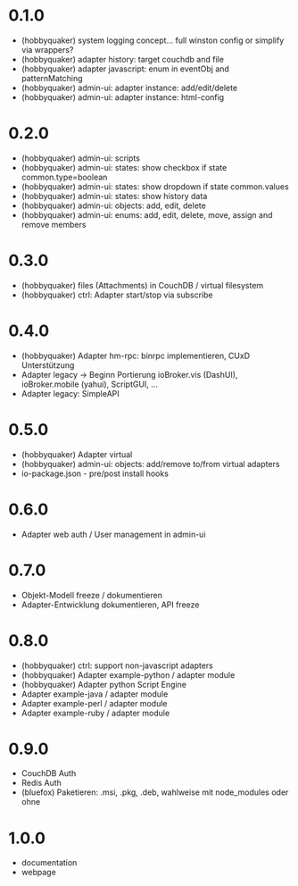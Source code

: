 # 0.1.0

* (hobbyquaker) system logging concept... full winston config or simplify via wrappers?
* (hobbyquaker) adapter history: target couchdb and file
* (hobbyquaker) adapter javascript: enum in eventObj and patternMatching
* (hobbyquaker) admin-ui: adapter instance: add/edit/delete
* (hobbyquaker) admin-ui: adapter instance: html-config

# 0.2.0

* (hobbyquaker) admin-ui: scripts
* (hobbyquaker) admin-ui: states: show checkbox if state common.type=boolean
* (hobbyquaker) admin-ui: states: show dropdown if state common.values
* (hobbyquaker) admin-ui: states: show history data
* (hobbyquaker) admin-ui: objects: add, edit, delete
* (hobbyquaker) admin-ui: enums: add, edit, delete, move, assign and remove members


# 0.3.0

* (hobbyquaker) files (Attachments) in CouchDB / virtual filesystem
* (hobbyquaker) ctrl: Adapter start/stop via subscribe

# 0.4.0


* (hobbyquaker) Adapter hm-rpc: binrpc implementieren, CUxD Unterstützung
* Adapter legacy -> Beginn Portierung ioBroker.vis (DashUI), ioBroker.mobile (yahui), ScriptGUI, ...
* Adapter legacy: SimpleAPI


# 0.5.0

* (hobbyquaker) Adapter virtual
* (hobbyquaker) admin-ui: objects: add/remove to/from virtual adapters
* io-package.json - pre/post install hooks


# 0.6.0

* Adapter web auth / User management in admin-ui

# 0.7.0

* Objekt-Modell freeze / dokumentieren
* Adapter-Entwicklung dokumentieren, API freeze

# 0.8.0

* (hobbyquaker) ctrl: support non-javascript adapters
* (hobbyquaker) Adapter example-python / adapter module
* (hobbyquaker) Adapter python Script Engine
* Adapter example-java / adapter module
* Adapter example-perl / adapter module
* Adapter example-ruby / adapter module


# 0.9.0

* CouchDB Auth
* Redis Auth
* (bluefox) Paketieren: .msi, .pkg, .deb, wahlweise mit node_modules oder ohne

# 1.0.0

* documentation
* webpage

